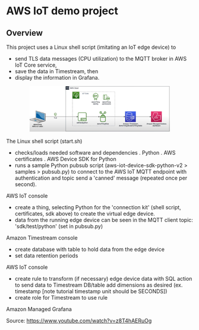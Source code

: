 # AWS IoT demo project
## Overview
This project uses a Linux shell script (imitating an IoT edge device) to
  - send TLS data messages (CPU utilization) to the MQTT broker in AWS IoT Core service,
  - save the data in Timestream, then
  - display the information in Grafana.

<center><img src="assets/AWS IoT Core demoThing architecure.JPG" alt="architecture" width="75%" /></center>

The Linux shell script (start.sh)
  - checks/loads needed software and dependencies
      . Python
      . AWS certificates
      . AWS Device SDK for Python
  - runs a sample Python pubsub script (aws-iot-device-sdk-python-v2 > samples > pubsub.py) to
      connect to the AWS IoT MQTT endpoint with authentication and topic
      send a 'canned' message (repeated once per second).

AWS IoT console
  - create a thing, selecting Python for the 'connection kit' (shell script, certificates, sdk above) to create the virtual edge device.
  - data from the running edge device can be seen in the MQTT client
    topic: 'sdk/test/python' (set in pubsub.py)

Amazon Timestream console
  - create database with table to hold data from the edge device
  - set data retention periods

AWS IoT console
  - create rule to
      transform (if necessary) edge device data with SQL
      action to send data to Timestream DB/table
      add dimensions as desired (ex. timestamp [note tutorial timestamp unit should be SECONDS])
  - create role for Timestream to use rule

Amazon Managed Grafana

Source: https://www.youtube.com/watch?v=z8T4hAERuOg
